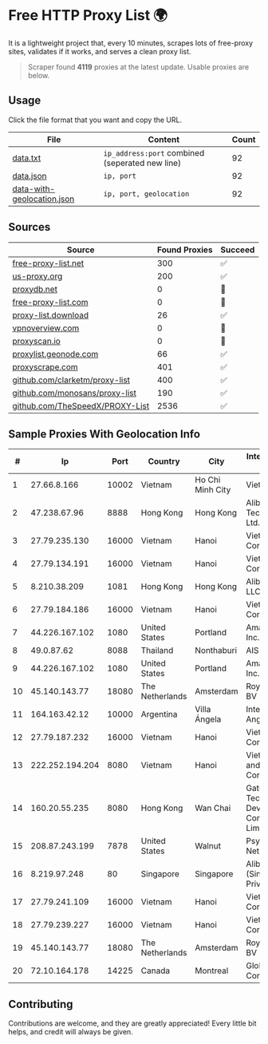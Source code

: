 
# Free HTTP Proxy List 🌍

It is a lightweight project that, every 10 minutes, scrapes lots of free-proxy sites, validates if it works, and serves a clean proxy list.


> Scraper found **4119** proxies at the latest update. Usable proxies are below.

## Usage

Click the file format that you want and copy the URL.


|File|Content|Count|
|----|-------|-----|
|[data.txt](https://raw.githubusercontent.com/themiralay/Proxy-List-World/master/data.txt)|`ip_address:port` combined (seperated new line)|92|
|[data.json](https://raw.githubusercontent.com/themiralay/Proxy-List-World/master/data.json)|`ip, port`|92|
|[data-with-geolocation.json](https://raw.githubusercontent.com/themiralay/Proxy-List-World/master/data-with-geolocation.json)|`ip, port, geolocation`|92|

## Sources

|Source|Found Proxies|Succeed|
|------|-------------|-------|
|[free-proxy-list.net](https://free-proxy-list.net)|300|✅|
|[us-proxy.org](https://www.us-proxy.org)|200|✅|
|[proxydb.net](http://proxydb.net)|0|🚫|
|[free-proxy-list.com](https://free-proxy-list.com/?page=&port=&type%5B%5D=http&type%5B%5D=https&up_time=0&search=Search)|0|🚫|
|[proxy-list.download](https://www.proxy-list.download/HTTP)|26|✅|
|[vpnoverview.com](https://vpnoverview.com/privacy/anonymous-browsing/free-proxy-servers)|0|🚫|
|[proxyscan.io](https://www.proxyscan.io)|0|🚫|
|[proxylist.geonode.com](https://proxylist.geonode.com/api/proxy-list?limit=300&page=1&sort_by=lastChecked&sort_type=desc&protocols=http,https)|66|✅|
|[proxyscrape.com](https://api.proxyscrape.com/v2/?request=displayproxies&protocol=http&timeout=10000&country=all&ssl=all&anonymity=all)|401|✅|
|[github.com/clarketm/proxy-list](https://raw.githubusercontent.com/clarketm/proxy-list/master/proxy-list-raw.txt)|400|✅|
|[github.com/monosans/proxy-list](https://raw.githubusercontent.com/monosans/proxy-list/main/proxies/http.txt)|190|✅|
|[github.com/TheSpeedX/PROXY-List](https://raw.githubusercontent.com/TheSpeedX/PROXY-List/master/http.txt)|2536|✅|


## Sample Proxies With Geolocation Info

|#|Ip|Port|Country|City|Internet Service Provider|
|-|--|----|-------|----|-------------------------|
|1|27.66.8.166|10002|Vietnam|Ho Chi Minh City|Viettel Group|
|2|47.238.67.96|8888|Hong Kong|Hong Kong|Alibaba (US) Technology Co., Ltd.|
|3|27.79.235.130|16000|Vietnam|Hanoi|Viettel Corporation|
|4|27.79.134.191|16000|Vietnam|Hanoi|Viettel Corporation|
|5|8.210.38.209|1081|Hong Kong|Hong Kong|Alibaba.com LLC|
|6|27.79.184.186|16000|Vietnam|Hanoi|Viettel Corporation|
|7|44.226.167.102|1080|United States|Portland|Amazon.com, Inc.|
|8|49.0.87.62|8088|Thailand|Nonthaburi|AIS-Fibre|
|9|44.226.167.102|1080|United States|Portland|Amazon.com, Inc.|
|10|45.140.143.77|18080|The Netherlands|Amsterdam|RoyaleHosting BV|
|11|164.163.42.12|10000|Argentina|Villa Ángela|Interret Villa Angela SRL|
|12|27.79.187.232|16000|Vietnam|Hanoi|Viettel Corporation|
|13|222.252.194.204|8080|Vietnam|Hanoi|VietNam Post and Telecom Corporation|
|14|160.20.55.235|8080|Hong Kong|Wan Chai|Gateway Technology Development Company Limited|
|15|208.87.243.199|7878|United States|Walnut|Psychz Networks|
|16|8.219.97.248|80|Singapore|Singapore|Alibaba Cloud (Singapore) Private Limited|
|17|27.79.241.109|16000|Vietnam|Hanoi|Viettel Corporation|
|18|27.79.239.227|16000|Vietnam|Hanoi|Viettel Corporation|
|19|45.140.143.77|18080|The Netherlands|Amsterdam|RoyaleHosting BV|
|20|72.10.164.178|14225|Canada|Montreal|GloboTech Communications|



## Contributing

Contributions are welcome, and they are greatly appreciated! Every
little bit helps, and credit will always be given.

